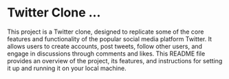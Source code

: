 # Twitter Clone ... 
This project is a Twitter clone, designed to replicate some of the core features and functionality of the popular social media platform Twitter. It allows users to create accounts, post tweets, follow other users, and engage in discussions through comments and likes. This README file provides an overview of the project, its features, and instructions for setting it up and running it on your local machine.
